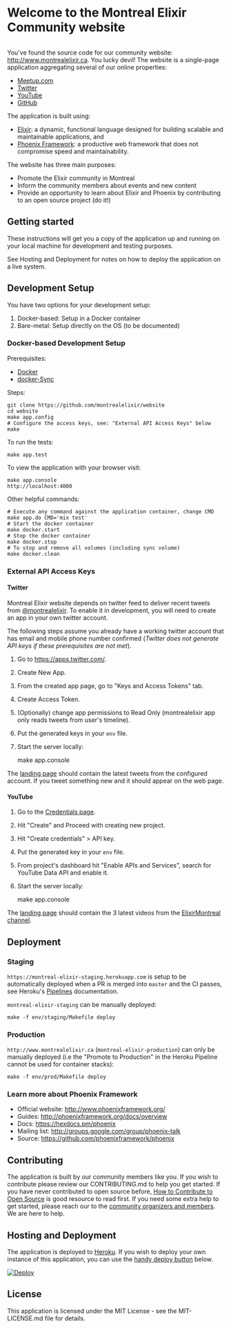 # Welcome to the Montreal Elixir Community website

[![<Montreal Elixir>](https://circleci.com/gh/montrealelixir/website.svg?style=shield)](https://circleci.com/gh/montrealelixir/website)

You've found the source code for our community website: http://www.montrealelixir.ca. You lucky devil! The website is a single-page application aggregating several of our online properties:

  * [Meetup.com](https://www.meetup.com/montrealelixir)
  * [Twitter](https://twitter.com/montrealelixir)
  * [YouTube](https://www.youtube.com/channel/UCftyx5k7K_0a3wIGRtE2YQw)
  * [GitHub](https://github.com/montrealelixir)

The application is built using:

  * [Elixir](https://elixir-lang.org/): a dynamic, functional language designed for
    building scalable and maintainable applications, and
  * [Phoenix Framework](http://www.phoenixframework.org/): a productive web framework
    that does not compromise speed and maintainability.

The website has three main purposes:

  * Promote the Elixir community in Montreal
  * Inform the community members about events and new content
  * Provide an opportunity to learn about Elixir and Phoenix by contributing to an
    open source project (do it!)

## Getting started

These instructions will get you a copy of the application up and running on your local machine for
development and testing purposes.

See Hosting and Deployment for notes on how to deploy the application on a live system.

## Development Setup

You have two options for your development setup:

  1. Docker-based: Setup in a Docker container
  2. Bare-metal: Setup directly on the OS (to be documented)

### Docker-based Development Setup

Prerequisites:

  * [Docker](https://www.docker.com)
  * [docker-Sync](http://docker-sync.io)

Steps:

    git clone https://github.com/montrealelixir/website
    cd website
    make app.config
    # Configure the access keys, see: "External API Access Keys" below
    make

To run the tests:

    make app.test

To view the application with your browser visit:

    make app.console
    http://localhost:4000

Other helpful commands:

    # Execute any command against the application container, change CMD
    make app.do CMD='mix test'
    # Start the docker container
    make docker.start
    # Stop the docker container
    make docker.stop
    # To stop and remove all volumes (including sync volume)
    make docker.clean

### External API Access Keys

#### Twitter

Montreal Elixir website depends on twitter feed to deliver recent tweets from
[@montrealelixir](https://twitter.com/montrealelixir). To enable it in development,
you will need to create an app in your own twitter account.

The following steps assume you already have a working twitter account that has email and mobile
phone number confirmed (_Twitter does not generate API keys if these prerequisites are not met_).

1. Go to https://apps.twitter.com/.
2. Create New App.
3. From the created app page, go to "Keys and Access Tokens" tab.
4. Create Access Token.
5. (Optionally) change app permissions to Read Only (montrealelixir app only reads tweets from user's timeline).
6. Put the generated keys in your `env` file.
7. Start the server locally:

    make app.console

The [landing page](http://localhost:4000/) should contain the latest tweets from the
configured account. If you tweet something new and it should appear on the web page.

#### YouTube

1. Go to the [Credentials page](https://console.developers.google.com/apis/credentials?project=_).
2. Hit "Create" and Proceed with creating new project.
3. Hit "Create credentials" > API key.
4. Put the generated key in your `env` file.
5. From project's dashboard hit "Enable APIs and Services", search for YouTube Data API and enable it.
6. Start the server locally:

    make app.console

The [landing page](http://localhost:4000/) should contain the 3 latest videos from the
[ElixirMontreal channel](https://youtube.com/channel/UCftyx5k7K_0a3wIGRtE2YQw).

## Deployment

### Staging

`https://montreal-elixir-staging.herokuapp.com` is setup to be automatically deployed when a PR
is merged into `master` and the CI passes, see Heroku's [Pipelines](https://blog.heroku.com/heroku_flow_pipelines_review_apps_and_github_sync#introducing-pipelines) documentation.

`montreal-elixir-staging` can be manually deployed:

    make -f env/staging/Makefile deploy

### Production

`http://www.montrealelixir.ca` (`montreal-elixir-production`) can only be manually deployed (i.e
the "Promote to Production" in the Heroku Pipeline cannot be used for container stacks):

    make -f env/prod/Makefile deploy

### Learn more about Phoenix Framework

  * Official website: http://www.phoenixframework.org/
  * Guides: http://phoenixframework.org/docs/overview
  * Docs: https://hexdocs.pm/phoenix
  * Mailing list: http://groups.google.com/group/phoenix-talk
  * Source: https://github.com/phoenixframework/phoenix

## Contributing

The application is built by our community members like you. If you wish to contribute please review
our CONTRIBUTING.md to help you get started. If you have never contributed to open source before,
[How to Contribute to Open Source](https://opensource.guide/how-to-contribute/) is good resource to
read first. If you need some extra help to get started, please reach our to the [community
organizers and members](https://www.meetup.com/montrealelixir/members/?sort=join_date&desc=0). We are here to help.

## Hosting and Deployment

The application is deployed to [Heroku](https://www.heroku.com/). If you wish to deploy your own
instance of this application, you can use the [handy deploy button](https://devcenter.heroku.com/articles/heroku-button)
below.

[![Deploy](https://www.herokucdn.com/deploy/button.svg)](https://heroku.com/deploy)

## License

This application is licensed under the MIT License - see the MIT-LICENSE.md file for details.
